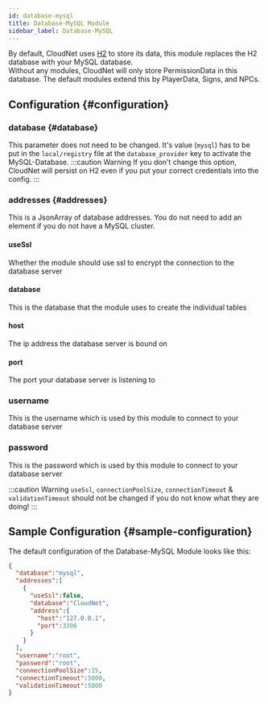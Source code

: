 ```yaml
---
id: database-mysql
title: Database-MySQL Module
sidebar_label: Database-MySQL
---
```


By default, CloudNet uses [H2](https://h2database.com/) to store its data, this module replaces the H2 database with your MySQL database.  
Without any modules, CloudNet will only store PermissionData in this database. The default modules extend this by PlayerData, Signs, and NPCs.
## Configuration {#configuration}
### database {#database}
This parameter does not need to be changed. It's value (``mysql``) has to be put in the `local/registry` file at the `database_provider` key to activate the MySQL-Database.
:::caution Warning
If you don't change this option, CloudNet will persist on H2 even if you put your correct credentials into the config.
:::
### addresses {#addresses}
This is a JsonArray of database addresses. You do not need to add an element if you do not have a MySQL cluster.
#### useSsl
Whether the module should use ssl to encrypt the connection to the database server
#### database
This is the database that the module uses to create the individual tables
#### host
The ip address the database server is bound on
#### port
The port your database server is listening to

### username
This is the username which is used by this module to connect to your database server
### password
This is the password which is used by this module to connect to your database server

:::caution Warning
`useSsl`, `connectionPoolSize`, `connectionTimeout` & `validationTimeout` should not be changed if you do not know what they are doing!
:::

## Sample Configuration {#sample-configuration}
The default configuration of the Database-MySQL Module looks like this:
```json
{
  "database":"mysql",
  "addresses":[
    {
      "useSsl":false,
      "database":"CloudNet",
      "address":{
        "host":"127.0.0.1",
        "port":3306
      }
    }
  ],
  "username":"root",
  "password":"root",
  "connectionPoolSize":15,
  "connectionTimeout":5000,
  "validationTimeout":5000
}
```